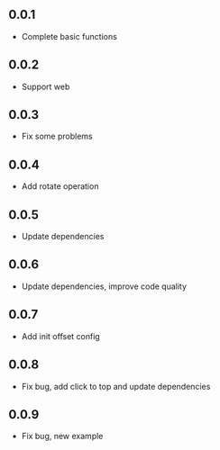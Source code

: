 ## 0.0.1

* Complete basic functions

## 0.0.2

* Support web

## 0.0.3

* Fix some problems

## 0.0.4

* Add rotate operation

## 0.0.5

* Update dependencies

## 0.0.6

* Update dependencies, improve code quality

## 0.0.7

* Add init offset config

## 0.0.8

* Fix bug, add click to top and update dependencies

## 0.0.9

* Fix bug, new example